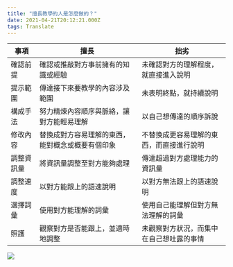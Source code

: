 ```yaml
---
title: "擅長教學的人是怎麼做的？"
date: 2021-04-21T20:12:21.000Z
tags: Translate
---
```


| 事項       | 擅長                                             | 拙劣                                     |
| ---------- | ------------------------------------------------ | ---------------------------------------- |
| 確認前提   | 確認或推敲對方事前擁有的知識或經驗               | 未確認對方的理解程度，就直接進入說明     |
| 提示範圍   | 傳達接下來要教學的內容涉及範圍                   | 未表明終點，就持續說明                   |
| 構成手法   | 努力精煉內容順序與脈絡，讓對方能輕易理解         | 以自己想傳達的順序訴說                   |
| 修改內容   | 替換成對方容易理解的東西，能對概念或概要有個印象 | 不替換成更容易理解的東西，而直接進行說明 |
| 調整資訊量 | 將資訊量調整至對方能夠處理                       | 傳達超過對方處理能力的資訊量             |
| 調整速度   | 以對方能跟上的語速說明                           | 以對方無法跟上的語速說明                 |
| 選擇詞彙   | 使用對方能理解的詞彙                             | 使用自己能理解但對方無法理解的詞彙       |
| 照護       | 觀察對方是否能跟上，並適時地調整                 | 未觀察對方狀況，而集中在自己想吐露的事情 |

![](https://pbs.twimg.com/media/EtBBYxoUcAAxuNS?format=jpg&name=medium)

